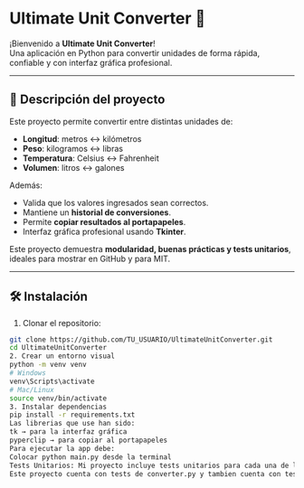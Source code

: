 # Ultimate Unit Converter 🧮

¡Bienvenido a **Ultimate Unit Converter**!  
Una aplicación en Python para convertir unidades de forma rápida, confiable y con interfaz gráfica profesional.

---

## **📌 Descripción del proyecto**

Este proyecto permite convertir entre distintas unidades de:

- **Longitud**: metros ↔ kilómetros  
- **Peso**: kilogramos ↔ libras  
- **Temperatura**: Celsius ↔ Fahrenheit  
- **Volumen**: litros ↔ galones  

Además:

- Valida que los valores ingresados sean correctos.  
- Mantiene un **historial de conversiones**.  
- Permite **copiar resultados al portapapeles**.  
- Interfaz gráfica profesional usando **Tkinter**.  

Este proyecto demuestra **modularidad, buenas prácticas y tests unitarios**, ideales para mostrar en GitHub y para MIT.

---

## **🛠️ Instalación**

1. Clonar el repositorio:

```bash
git clone https://github.com/TU_USUARIO/UltimateUnitConverter.git
cd UltimateUnitConverter
2. Crear un entorno visual 
python -m venv venv
# Windows
venv\Scripts\activate
# Mac/Linux
source venv/bin/activate
3. Instalar dependencias 
pip install -r requirements.txt
Las librerias que use han sido: 
tk → para la interfaz gráfica
pyperclip → para copiar al portapapeles
Para ejecutar la app debe: 
Colocar python main.py desde la terminal
Tests Unitarios: Mi proyecto incluye tests unitarios para cada una de las funciones. Para poder ejecutar tests debe: pytest tests/
Este proyecto cuenta con tests de converter.py y tambien cuenta con tests de utils.py. Este proyecto es PERSONAL, pero usted puede sugerirme mejoras via GitHub. 
